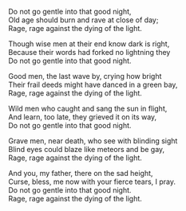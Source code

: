 ---
---
Do not go gentle into that good night,    
Old age should burn and rave at close of day;    
Rage, rage against the dying of the light.    
    
Though wise men at their end know dark is right,    
Because their words had forked no lightning they    
Do not go gentle into that good night.    
    
Good men, the last wave by, crying how bright    
Their frail deeds might have danced in a green bay,    
Rage, rage against the dying of the light.    
    
Wild men who caught and sang the sun in flight,    
And learn, too late, they grieved it on its way,    
Do not go gentle into that good night.    
    
Grave men, near death, who see with blinding sight    
Blind eyes could blaze like meteors and be gay,    
Rage, rage against the dying of the light.    
    
And you, my father, there on the sad height,    
Curse, bless, me now with your fierce tears, I pray.    
Do not go gentle into that good night.    
Rage, rage against the dying of the light.  
